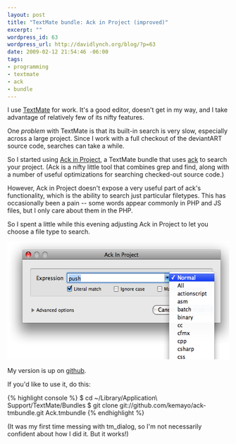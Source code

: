 ```yaml
--- 
layout: post
title: "TextMate bundle: Ack in Project (improved)"
excerpt: ""
wordpress_id: 63
wordpress_url: http://davidlynch.org/blog/?p=63
date: 2009-02-12 21:54:46 -06:00
tags: 
- programming
- textmate
- ack
- bundle
---
```

I use [TextMate](http://macromates.com/) for work. It's a good editor, doesn't get in my way, and I take advantage of relatively few of its nifty features.

One *problem* with TextMate is that its built-in search is very slow, especially across a large project. Since I work with a full checkout of the deviantART source code, searches can take a while.

So I started using [Ack in Project](http://github.com/protocool/ack-tmbundle/tree/master), a TextMate bundle that uses [ack](http://petdance.com/ack/) to search your project. (Ack is a nifty little tool that combines grep and find, along with a number of useful optimizations for searching checked-out source code.)

However, Ack in Project doesn't expose a very useful part of ack's functionality, which is the ability to search just particular filetypes. This has occasionally been a pain -- some words appear commonly in PHP and JS files, but I only care about them in the PHP.

So I spent a little while this evening adjusting Ack in Project to let you choose a file type to search.

<img src="/blog/images/2009/02/picture-9.png" alt="My Ack in Project tweak" title="my-ack-in-project" width="561" height="268" class="size-full wp-image-67" />

My version is up on [github](http://github.com/kemayo/ack-tmbundle/tree/master).

If you'd like to use it, do this:

{% highlight console %}
$ cd ~/Library/Application\ Support/TextMate/Bundles
$ git clone git://github.com/kemayo/ack-tmbundle.git Ack.tmbundle
{% endhighlight %}

(It was my first time messing with tm_dialog, so I'm not necessarily confident about how I did it. But it works!)
